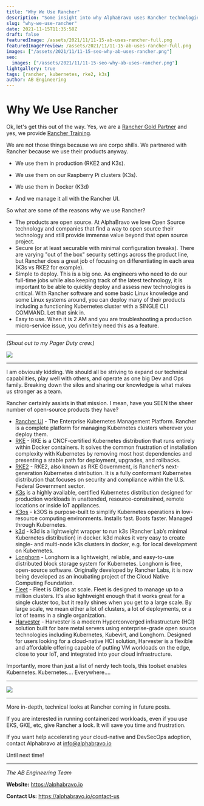 ```yaml
---
title: "Why We Use Rancher"
description: "Some insight into why AlphaBravo uses Rancher technologies to accelerate DevSecOps initiatives internally and for our customers."
slug: "why-we-use-rancher"
date: 2021-11-15T11:35:58Z
draft: false
featuredImage: /assets/2021/11/11-15-ab-uses-rancher-full.png
featuredImagePreview: /assets/2021/11/11-15-ab-uses-rancher-full.png
images: ["/assets/2021/11/11-15-seo-why-ab-uses-rancher.png"]
seo:
  images: ["/assets/2021/11/11-15-seo-why-ab-uses-rancher.png"]
lightgallery: true
tags: [rancher, kubernetes, rke2, k3s]
author: AB Engineering
---
```

<!--more-->
# Why We Use Rancher

Ok, let's get this out of the way. Yes, we are a [Rancher Gold Partner](https://alphabravo.io/press/alphabravo-suse-rancher-gold-partner) and yes, we provide [Rancher Training](https://alphabravo.io/training).

We are not those things because we are corpo shills. We partnered with Rancher because we use their products anyway.

- We use them in production (RKE2 and K3s).

- We use them on our Raspberry Pi clusters (K3s).

- We use them in Docker (K3d)

- And we manage it all with the Rancher UI.

So what are some of the reasons why we use Rancher?

- The products are open source. At AlphaBravo we love Open Source technology and companies that find a way to open source their technology and still provide immense value beyond that open source project.
-  Secure (or at least securable with minimal configuration tweaks). There are varying "out of the box" security settings across the product line, but Rancher does a great job of focusing on differentiating in each area (K3s vs RKE2 for example).
- Simple to deploy. This is a big one. As engineers who need to do our full-time jobs while also keeping track of the latest technology, it is important to be able to quickly deploy and assess new technologies is critical. With Rancher software and some basic Linux knowledge and some Linux systems around, you can deploy many of their products including a functioning Kubernetes cluster with a SINGLE CLI COMMAND. Let that sink in. 
- Easy to use. When it is 2 AM and you are troubleshooting a production micro-service issue, you definitely need this as a feature.

---

*(Shout out to my Pager Duty crew.)*

![](/assets/2021/11/11-15-worked-fine-in-dev.jpg)

---

I am obviously kidding. We should all be striving to expand our technical capabilities, play well with others, and operate as one big Dev and Ops family. Breaking down the silos and sharing our knowledge is what makes us stronger as a team.

Rancher certainly assists in that mission. I mean, have you SEEN the sheer number of open-source products they have?

- [Rancher UI](https://rancher.com/products/rancher) - The Enterprise Kubernetes Management Platform. Rancher is a complete platform for managing Kubernetes clusters wherever you deploy them.
- [RKE](https://rancher.com/products/rke) - RKE is a CNCF-certified Kubernetes distribution that runs entirely within Docker containers. It solves the common frustration of installation complexity with Kubernetes by removing most host dependencies and presenting a stable path for deployment, upgrades, and rollbacks.
- [RKE2](https://docs.rke2.io/) - RKE2, also known as RKE Government, is Rancher's next-generation Kubernetes distribution. It is a fully conformant Kubernetes distribution that focuses on security and compliance within the U.S. Federal Government sector.
- [K3s](https://k3s.io/) is a highly available, certified Kubernetes distribution designed for production workloads in unattended, resource-constrained, remote locations or inside IoT appliances.
- [K3os](https://k3os.io/) - k3OS is purpose-built to simplify Kubernetes operations in low-resource computing environments. Installs fast. Boots faster. Managed through Kubernetes.
- [k3d](https://k3d.io) -  k3d is a lightweight wrapper to run k3s (Rancher Lab’s minimal Kubernetes distribution) in docker. k3d makes it very easy to create single- and multi-node k3s clusters in docker, e.g. for local development on Kubernetes.
- [Longhorn](https://longhorn.io) - Longhorn is a lightweight, reliable, and easy-to-use distributed block storage system for Kubernetes. Longhorn is free, open-source software. Originally developed by Rancher Labs, it is now being developed as an incubating project of the Cloud Native Computing Foundation.
- [Fleet](https://fleet.rancher.io/) - Fleet is GitOps at scale. Fleet is designed to manage up to a million clusters. It's also lightweight enough that it works great for a single cluster too, but it really shines when you get to a large scale. By large scale, we mean either a lot of clusters, a lot of deployments, or a lot of teams in a single organization.
- [Harvester](https://harvesterhci.io/) - Harvester is a modern Hyperconverged infrastructure (HCI) solution built for bare metal servers using enterprise-grade open source technologies including Kubernetes, Kubevirt, and Longhorn. Designed for users looking for a cloud-native HCI solution, Harvester is a flexible and affordable offering capable of putting VM workloads on the edge, close to your IoT, and integrated into your cloud infrastructure.

Importantly, more than just a list of nerdy tech tools, this toolset enables Kubernetes. Kubernetes.... Everywhere....

---


![](/assets/2021/11/11-15-kubernetes-everywhere.jpg)

---

More in-depth, technical looks at Rancher coming in future posts.

If you are interested in running containerized workloads, even if you use EKS, GKE, etc, give Rancher a look. It will save you time and frustration.

If you want help accelerating your cloud-native and DevSecOps adoption, contact Alphabravo at info@alphabravo.io

Until next time!

---

*The AB Engineering Team*

**Website:** https://alphabravo.io

**Contact Us:** https://alphabravo.io/contact-us


